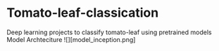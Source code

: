 # Tomato-leaf-classication
Deep learning projects to classify tomato-leaf using pretrained models
Model Archteciture
![][model_inception.png]
